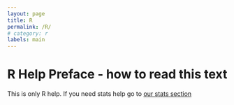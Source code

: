 ```yaml
---
layout: page
title: R
permalink: /R/
# category: r
labels: main
---
```


R Help Preface - how to read this text 
===


This is only R help. If you need stats help go to [our stats section](/Stats/stats01-overview.md)
